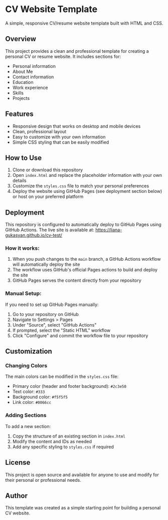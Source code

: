 # CV Website Template

A simple, responsive CV/resume website template built with HTML and CSS.

## Overview

This project provides a clean and professional template for creating a personal CV or resume website. It includes sections for:

- Personal information
- About Me
- Contact information
- Education
- Work experience
- Skills
- Projects

## Features

- Responsive design that works on desktop and mobile devices
- Clean, professional layout
- Easy to customize with your own information
- Simple CSS styling that can be easily modified

## How to Use

1. Clone or download this repository
2. Open `index.html` and replace the placeholder information with your own details
3. Customize the `styles.css` file to match your personal preferences
4. Deploy the website using GitHub Pages (see deployment section below) or host on your preferred platform

## Deployment

This repository is configured to automatically deploy to GitHub Pages using GitHub Actions. The live site is available at: https://liana-gukasyan.github.io/cv-test/

### How it works:

1. When you push changes to the `main` branch, a GitHub Actions workflow will automatically deploy the site
2. The workflow uses GitHub's official Pages actions to build and deploy the site
3. GitHub Pages serves the content directly from your repository

### Manual Setup:

If you need to set up GitHub Pages manually:

1. Go to your repository on GitHub
2. Navigate to Settings > Pages
3. Under "Source", select "GitHub Actions"
4. If prompted, select the "Static HTML" workflow
5. Click "Configure" and commit the workflow file to your repository

## Customization

### Changing Colors

The main colors can be modified in the `styles.css` file:

- Primary color (header and footer background): `#2c3e50`
- Text color: `#333`
- Background color: `#f5f5f5`
- Link color: `#0066cc`

### Adding Sections

To add a new section:

1. Copy the structure of an existing section in `index.html`
2. Modify the content and IDs as needed
3. Add any specific styling to `styles.css` if required

## License

This project is open source and available for anyone to use and modify for their personal or professional needs.

## Author

This template was created as a simple starting point for building a personal CV website.
